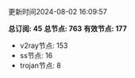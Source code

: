 更新时间2024-08-02 16:09:57

**总订阅: 45**
**总节点: 763**
**有效节点: 177**
- v2ray节点: 153
- ss节点: 16
- trojan节点: 8
